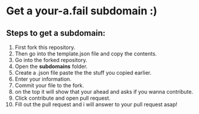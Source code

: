 # Get a your-a.fail subdomain :)


## Steps to get a subdomain:
1. First fork this repository.
2. Then go into the template.json file and copy the contents.
3. Go into the forked repository.
4. Open the **subdomains** folder.
5. Create a .json file paste the the stuff you copied earlier.
6. Enter your information.
7. Commit your file to the fork.
8. on the top it will show that your ahead and asks if you wanna contribute.
9. Click contribute and open pull request.
10. Fill out the pull request and i will answer to your pull request asap!


